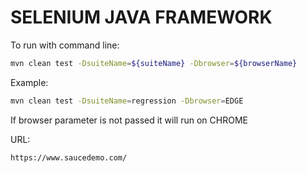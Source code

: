 # SELENIUM JAVA FRAMEWORK

To run with command line:

```sh
mvn clean test -DsuiteName=${suiteName} -Dbrowser=${browserName}
```

Example:

```sh
mvn clean test -DsuiteName=regression -Dbrowser=EDGE
```

If browser parameter is not passed it will run on CHROME

URL:

```
https://www.saucedemo.com/
```